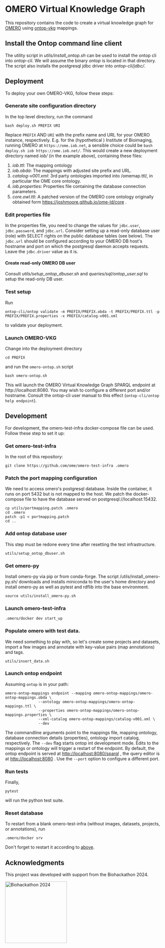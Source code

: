 # OMERO Virtual Knowledge Graph

This repository contains the code to create a virtual knowledge graph for [OMERO](https://openmicroscopy.org/omero) using [ontop-vkg](https://ontop-vkg.org) mappings.

## Install the Ontop command line client
The utility script in *utils\/install_ontop.sh* can be used to install the ontop cli into *ontop-cli*. We will assume the binary *ontop* is located in that directory. The script also installs the postgresql jdbc driver into *ontop-cli\/jdbc\/*.

## Deployment
To deploy your own OMERO-VKG, follow these steps:
### Generate site configuration directory
In the top level directory, run the command
```console
bash deploy.sh PREFIX URI
```
Replace `PREFIX` AND `URI` with the prefix name and URL for your OMERO instance, respectively. E.g. for the (hypothetical ) Institute of Bioimaging, running 
OMERO at `https://ome.iob.net`, a sensible choice could be `bash deploy.sh iob https://ome.iob.net/`.
This would create a new deployment directory named *iob\/* (in the example above),
containing these files:

1. *iob.ttl*: The mapping ontology
1. *iob.obda*: The mappings with adjusted site prefix and URL.
1. *catalog-v001.xml*: 3rd party ontologies imported into /omemap.ttl/, in particular the OME core ontology.
1. *iob.properties*: Properties file containing the database connection parameters.
1. *core.owl.ttl*: A patched version of the OMERO core ontology originally obtained form https://joshmoore.github.io/ome-ld/core . 



### Edit properties file
In the properties file, you need to change the values for `jdbc.user`, `jdbc.password`, and `jdbc.url`. Consider setting up a read-only database user (role)
with SELECT rights on the public database tables (see below). The `jdbc.url` should be configured according to your OMERO DB host's hostname and port on which
the postgresql daemon accepts requests. Leave the `jdbc.driver` value as it is.

#### Create read-only OMERO DB user
Consult *utils/setup_ontop_dbuser.sh* and *queries/sql/ontop_user.sql* to setup the read-only DB user.


### Test setup
Run
```console
ontop-cli/ontop validate -m PREFIX/PREFIX.obda -t PREFIX/PREFIX.ttl -p PREFIX/PREFIX.properties -x PREFIX/catalog-v001.xml
```
to validate your deployment.

### Launch OMERO-VKG
Change into the deployment directory
```console
cd PREFIX
```
and run the `omero-ontop.sh` script

```console
bash omero-ontop.sh
```

This will launch the OMERO Virtual Knowledge Graph SPARQL endpoint at http://localhost:8080. You may wish to configure a different
port and/or hostname. Consult the ontop-cli user manual to this effect (`ontop-cli/ontop help endpoint`). 

## Development 
For development, the omero-test-infra docker-compose file can be used. Follow these step to set it up:

### Get omero-test-infra
In the root of this repository:

```console
git clone https://github.com/ome/omero-test-infra .omero
```

### Patch the port mapping configuration
We need to access omero's postgresql database. Inside the container, it runs on port 5432 but is not
mapped to the host. We patch the docker-compose file to have the database served on postgresql://localhost:15432.

```console
cp utils/portmapping.patch .omero
cd .omero
patch -p1 < portmapping.patch
cd ..
```

### Add ontop database user
This step must be redone every time after resetting the test infrastructure.
```console
utils/setup_ontop_dbuser.sh
```

### Get omero-py
Install omero-py via pip or from conda-forge. The script /utils\/install_omero-py.sh/ downloads and installs miniconda to the user's home directory and install omero-py as well as pytest and rdflib into the base environment.

```console
source utils/install_omero-py.sh
```

### Launch omero-test-infra
```console
.omero/docker dev start_up
```

### Populate omero with test data.
We need something to play with, so let's create some projects and datasets, import a few images and annotate 
with key-value pairs (map annotations) and tags.

```console
utils/insert_data.sh
```

### Launch ontop endpoint
Assuming `ontop` is in your path:
```console
omero-ontop-mappings endpoint --mapping omero-ontop-mappings/omero-ontop-mappings.obda \
               --ontology omero-ontop-mappings/omero-ontop-mappings.ttl \
               --properties omero-ontop-mappings/omero-ontop-mappings.properties \
               --xml-catalog omero-ontop-mappings/catalog-v001.xml \
               --dev
```
The commandline arguments point to the mappings file, mapping ontology, database connection details (properties), ontology import catalog, respectively. The `--dev` flag starts ontop int development mode. Edits to the mappings or ontology will trigger a restart of the endpoint. By default, the ontop endpoint is served at [http://localhost:8080/sparql](http://localhost:8080/sparql) , the query editor is at [http://localhost:8080](http://localhost:8080) . Use the `--port` option to configure a different port.

### Run tests
Finally,
```console
pytest
```
will run the python test suite.

### Reset database
To restart from a blank omero-test-infra (without images, datasets, projects, or annotations), run
```console
.omero/docker srv
```

Don't forget to restart it according to [above](#populate-omero-with-test-data).

## Acknowledgments

This project was developed with support from the Biohackathon 2024.

<img src="https://2024.biohackathon.org/images/bh24-logo.png" alt="Biohackathon 2024" width="200">


